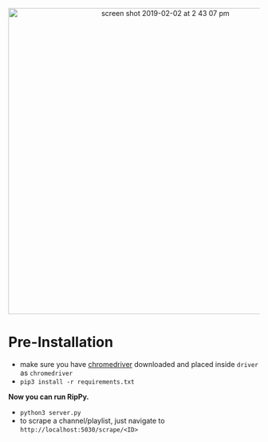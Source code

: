 <p align="center">
<img width="614" alt="screen shot 2019-02-02 at 2 43 07 pm" src="https://i.imgur.com/WZMUOJB.png">
</p>

# Pre-Installation
* make sure you have [chromedriver](https://sites.google.com/a/chromium.org/chromedriver/downloads)
 downloaded and placed inside `driver` as `chromedriver`
* `pip3 install -r requirements.txt`

**Now you can run RipPy.**

* `python3 server.py`
* to scrape a channel/playlist, just navigate to `http://localhost:5030/scrape/<ID>`
